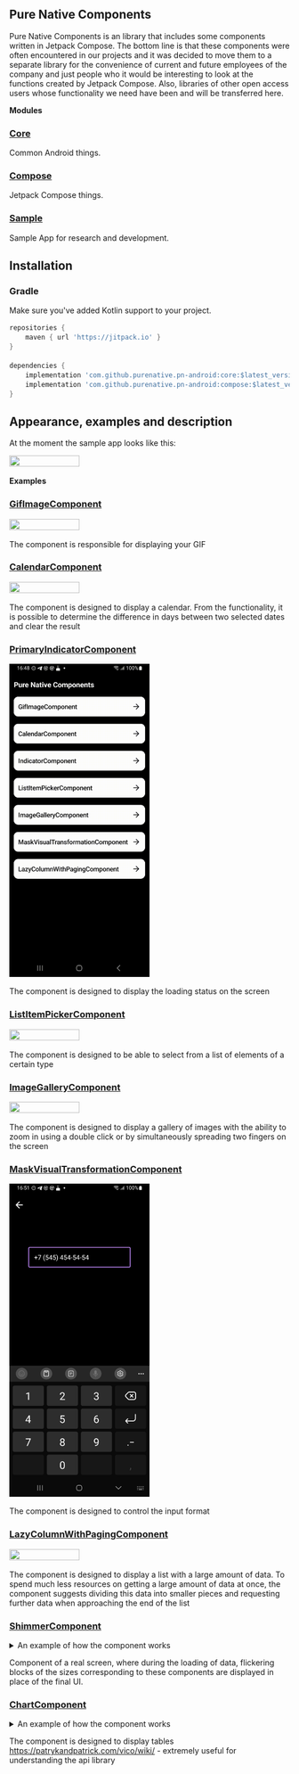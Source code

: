 ## Pure Native Components
Pure Native Components is an library that includes some components written in Jetpack Compose.
The bottom line is that these components were often encountered in our projects and it was decided to move them to a separate library 
for the convenience of current and future employees of the company and just people who it would be interesting to look at the functions created by Jetpack Compose.
Also, libraries of other open access users whose functionality we need have been and will be transferred here.

<strong>Modules</strong>
### [Core](./core/)
Common Android things.
### [Compose](./compose/)
Jetpack Compose things.
### [Sample](./sample/)
Sample App for research and development.

## Installation

### Gradle

Make sure you've added Kotlin support to your project.

```gradle
repositories {
    maven { url 'https://jitpack.io' }
}

dependencies {
    implementation 'com.github.purenative.pn-android:core:$latest_version'
    implementation 'com.github.purenative.pn-android:compose:$latest_version'
}
```

## Appearance, examples and description
At the moment the sample app looks like this:

<img src="readme_pictures/all.gif" width="50%" height="30%" />

<strong>Examples</strong>
### [GifImageComponent](./sample/src/main/java/pn/android/gif_image_example/GifImageScreen.kt)
<img src="readme_pictures/gif_image_example.gif" width="50%" height="30%" />

The component is responsible for displaying your GIF
### [CalendarComponent](./sample/src/main/java/pn/android/calendar_example/CalendarScreen.kt)
<img src="readme_pictures/calendar_example.gif" width="50%" height="30%" />

The component is designed to display a calendar. From the functionality, it is possible to determine the difference in days between two selected dates and clear the result
### [PrimaryIndicatorComponent](./sample/src/main/java/pn/android/primary_indicator_example/PrimaryIndicatorScreen.kt)
<img src="readme_pictures/indicator_example.gif" width="50%" height="30%" />

The component is designed to display the loading status on the screen
### [ListItemPickerComponent](./sample/src/main/java/pn/android/list_item_picker_example/ListItemPickerScreen.kt)
<img src="readme_pictures/list_item_picker_example.gif" width="50%" height="30%" />

The component is designed to be able to select from a list of elements of a certain type
### [ImageGalleryComponent](./sample/src/main/java/pn/android/image_gallery_example/ImageGalleryScreen.kt)
<img src="readme_pictures/image_gallery_example.gif" width="50%" height="30%" />

The component is designed to display a gallery of images with the ability to zoom in using a double click or by simultaneously spreading two fingers on the screen
### [MaskVisualTransformationComponent](./sample/src/main/java/pn/android/mask_visual_transformation_example/MaskVisualTransformationScreen.kt)
<img src="readme_pictures/mask_visual_transformation_example.png" alt="MaskVisualTransformationComponent" width="50%" height="20%">

The component is designed to control the input format
### [LazyColumnWithPagingComponent](./sample/src/main/java/pn/android/lazy_column_with_paging/LazyColumnWithPagingScreen.kt)
<img src="readme_pictures/lazy_column_with_paging_example.gif" width="50%" height="30%" />


The component is designed to display a list with a large amount of data. 
To spend much less resources on getting a large amount of data at once,
the component suggests dividing this data into smaller pieces and requesting further data when approaching the end of the list
### [ShimmerComponent](sample/src/main/java/pn/android/shimmer_example/ShimmerScreen.kt)
<details>
    <summary>An example of how the component works</summary>
    <img src="readme_pictures/shimmer.gif" width="50%" height="30%" />
</details>


Component of a real screen, where during the loading of data, 
flickering blocks of the sizes corresponding to these components are displayed in place of the final UI.
### [ChartComponent](sample/src/main/java/pn/android/charts_example/ChartsScreen.kt)
<details>
    <summary>An example of how the component works</summary>
    <img src="readme_pictures/charts.gif" width="50%" height="30%" />
</details>


The component is designed to display tables
https://patrykandpatrick.com/vico/wiki/ - extremely useful for understanding the api library